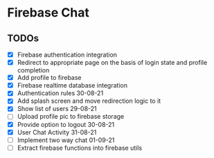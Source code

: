 # Firebase Chat

## TODOs
- [x] Firebase authentication integration
- [x] Redirect to appropriate page on the basis of login state and profile completion
- [x] Add profile to firebase
- [x] Firebase realtime database integration 
- [x] Authentication rules 30-08-21
- [x] Add splash screen and move redirection logic to it
- [x] Show list of users 29-08-21
- [ ] Upload profile pic to firebase storage
- [x] Provide option to logout 30-08-21
- [x] User Chat Activity 31-08-21
- [ ] Implement two way chat 01-09-21
- [ ] Extract firebase functions into firebase utils